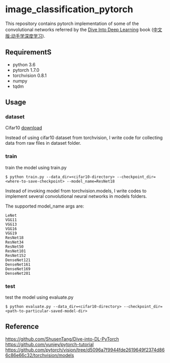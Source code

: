 # image_classification_pytorch

This repository contains pytorch implementation of some of the convolutional networks referred by the [Dive Into Deep Learning](https://d2l.ai/) book 
([中文版:动手学深度学习](http://zh.d2l.ai/)). 

## RequirementS
- python 3.6
- pytorch 1.7.0
- torchvision 0.8.1
- numpy
- tqdm

## Usage

### dataset
Cifar10 [download](https://www.cs.toronto.edu/~kriz/cifar.html)

Instead of using cifar10 dataset from torchvision, I write code for collecting data from raw files in dataset folder.

### train

train the model using train.py

```
$ python train.py --data_dir=<cifar10-directory> --checkpoint_dir=<where-to-save-checkpoint> --model_name=ResNet18
```

Instead of invoking model from  torchvision.models, I write codes to implement several convolutional neural networks in models folders.

The supported model_name args are:
```
LeNet
VGG11
VGG13
VGG16
VGG19
ResNet18
ResNet34
ResNet50
ResNet101
ResNet152
DenseNet121
DenseNet161
DenseNet169
DenseNet201
```

### test

test the model using evaluate.py

```
$ python evaluate.py --data_dir=<cifar10-directory> --checkpoint_dir=<path-to-particular-saved-model-dir>
```

## Reference
https://github.com/ShusenTang/Dive-into-DL-PyTorch
https://github.com/yunjey/pytorch-tutorial
https://github.com/pytorch/vision/tree/d5096a7f9944fde2619649f2374d866c86e66c32/torchvision/models
